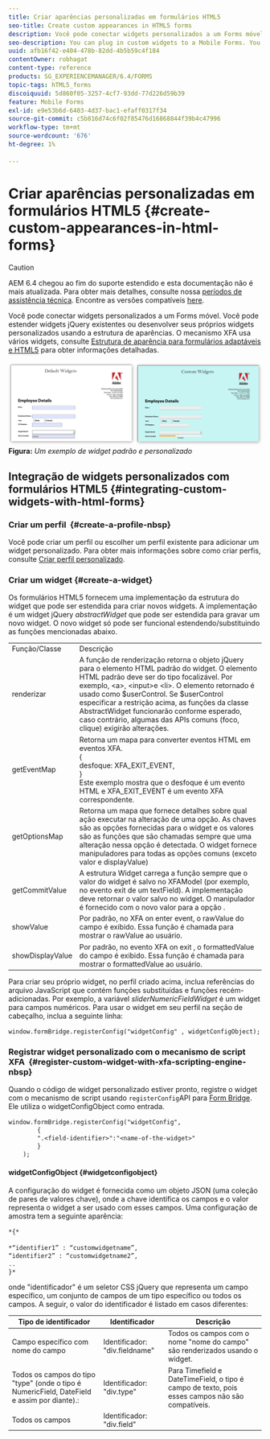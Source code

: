 ```yaml
---
title: Criar aparências personalizadas em formulários HTML5
seo-title: Create custom appearances in HTML5 forms
description: Você pode conectar widgets personalizados a um Forms móvel. Você pode estender widgets jQuery existentes ou desenvolver seus próprios widgets personalizados.
seo-description: You can plug in custom widgets to a Mobile Forms. You can extend existing jQuery Widgets or develop your own custom widgets.
uuid: afb16f42-e404-478b-82dd-4b5b59c4f184
contentOwner: robhagat
content-type: reference
products: SG_EXPERIENCEMANAGER/6.4/FORMS
topic-tags: hTML5_forms
discoiquuid: 5d860f05-3257-4cf7-93dd-77d226d59b39
feature: Mobile Forms
exl-id: e9e53b6d-6403-4d37-bac1-efaff0317f34
source-git-commit: c5b816d74c6f02f85476d16868844f39b4c47996
workflow-type: tm+mt
source-wordcount: '676'
ht-degree: 1%

---
```


# Criar aparências personalizadas em formulários HTML5 {#create-custom-appearances-in-html-forms}

>[!CAUTION]
>
>AEM 6.4 chegou ao fim do suporte estendido e esta documentação não é mais atualizada. Para obter mais detalhes, consulte nossa [períodos de assistência técnica](https://helpx.adobe.com/br/support/programs/eol-matrix.html). Encontre as versões compatíveis [here](https://experienceleague.adobe.com/docs/).

Você pode conectar widgets personalizados a um Forms móvel. Você pode estender widgets jQuery existentes ou desenvolver seus próprios widgets personalizados usando a estrutura de aparências. O mecanismo XFA usa vários widgets, consulte [Estrutura de aparência para formulários adaptáveis e HTML5](/help/forms/using/introduction-widgets.md) para obter informações detalhadas.

![Um exemplo de widget padrão e personalizado](assets/custom-widgets.jpg)
**Figura:** *Um exemplo de widget padrão e personalizado*

## Integração de widgets personalizados com formulários HTML5 {#integrating-custom-widgets-with-html-forms}

### Criar um perfil  {#create-a-profile-nbsp}

Você pode criar um perfil ou escolher um perfil existente para adicionar um widget personalizado. Para obter mais informações sobre como criar perfis, consulte [Criar perfil personalizado](/help/forms/using/custom-profile.md).

### Criar um widget {#create-a-widget}

Os formulários HTML5 fornecem uma implementação da estrutura do widget que pode ser estendida para criar novos widgets. A implementação é um widget jQuery *abstractWidget* que pode ser estendida para gravar um novo widget. O novo widget só pode ser funcional estendendo/substituindo as funções mencionadas abaixo.

<table> 
 <tbody> 
  <tr> 
   <td>Função/Classe</td> 
   <td>Descrição</td> 
  </tr> 
  <tr> 
   <td>renderizar</td> 
   <td>A função de renderização retorna o objeto jQuery para o elemento HTML padrão do widget. O elemento HTML padrão deve ser do tipo focalizável. Por exemplo, &lt;a&gt;, &lt;input&gt;e &lt;li&gt;. O elemento retornado é usado como $userControl. Se $userControl especificar a restrição acima, as funções da classe AbstractWidget funcionarão conforme esperado, caso contrário, algumas das APIs comuns (foco, clique) exigirão alterações. </td> 
  </tr> 
  <tr> 
   <td>getEventMap</td> 
   <td>Retorna um mapa para converter eventos HTML em eventos XFA. <br /> {<br /> desfoque: XFA_EXIT_EVENT,<br /> }<br /> Este exemplo mostra que o desfoque é um evento HTML e XFA_EXIT_EVENT é um evento XFA correspondente. </td> 
  </tr> 
  <tr> 
   <td>getOptionsMap</td> 
   <td>Retorna um mapa que fornece detalhes sobre qual ação executar na alteração de uma opção. As chaves são as opções fornecidas para o widget e os valores são as funções que são chamadas sempre que uma alteração nessa opção é detectada. O widget fornece manipuladores para todas as opções comuns (exceto valor e displayValue)</td> 
  </tr> 
  <tr> 
   <td>getCommitValue</td> 
   <td>A estrutura Widget carrega a função sempre que o valor do widget é salvo no XFAModel (por exemplo, no evento exit de um textField). A implementação deve retornar o valor salvo no widget. O manipulador é fornecido com o novo valor para a opção .</td> 
  </tr> 
  <tr> 
   <td>showValue</td> 
   <td>Por padrão, no XFA on enter event, o rawValue do campo é exibido. Essa função é chamada para mostrar o rawValue ao usuário. </td> 
  </tr> 
  <tr> 
   <td>showDisplayValue</td> 
   <td>Por padrão, no evento XFA on exit , o formattedValue do campo é exibido. Essa função é chamada para mostrar o formattedValue ao usuário. </td> 
  </tr> 
 </tbody> 
</table>

Para criar seu próprio widget, no perfil criado acima, inclua referências do arquivo JavaScript que contém funções substituídas e funções recém-adicionadas. Por exemplo, a variável *sliderNumericFieldWidget* é um widget para campos numéricos. Para usar o widget em seu perfil na seção de cabeçalho, inclua a seguinte linha:

```
window.formBridge.registerConfig("widgetConfig" , widgetConfigObject);
```

### Registrar widget personalizado com o mecanismo de script XFA  {#register-custom-widget-with-xfa-scripting-engine-nbsp}

Quando o código de widget personalizado estiver pronto, registre o widget com o mecanismo de script usando `registerConfig`API para [Form Bridge](/help/forms/using/form-bridge-apis.md). Ele utiliza o widgetConfigObject como entrada.

```
window.formBridge.registerConfig("widgetConfig",
        {
        ".<field-identifier>":"<name-of-the-widget>"
        }
    );
```

#### widgetConfigObject {#widgetconfigobject}

A configuração do widget é fornecida como um objeto JSON (uma coleção de pares de valores chave), onde a chave identifica os campos e o valor representa o widget a ser usado com esses campos. Uma configuração de amostra tem a seguinte aparência:

```
*{*

*“identifier1” : “customwidgetname”,  
“identifier2” : “customwidgetname2”,  
..  
}*
```

onde &quot;identificador&quot; é um seletor CSS jQuery que representa um campo específico, um conjunto de campos de um tipo específico ou todos os campos. A seguir, o valor do identificador é listado em casos diferentes:

| Tipo de identificador | Identificador | Descrição |
|---|---|---|
| Campo específico com nome do campo | Identificador: &quot;div.fieldname&quot; | Todos os campos com o nome &quot;nome do campo&quot; são renderizados usando o widget. |
| Todos os campos do tipo &quot;type&quot; (onde o tipo é NumericField, DateField e assim por diante).: | Identificador: &quot;div.type&quot; | Para Timefield e DateTimeField, o tipo é campo de texto, pois esses campos não são compatíveis. |
| Todos os campos | Identificador: &quot;div.field&quot; |  |
